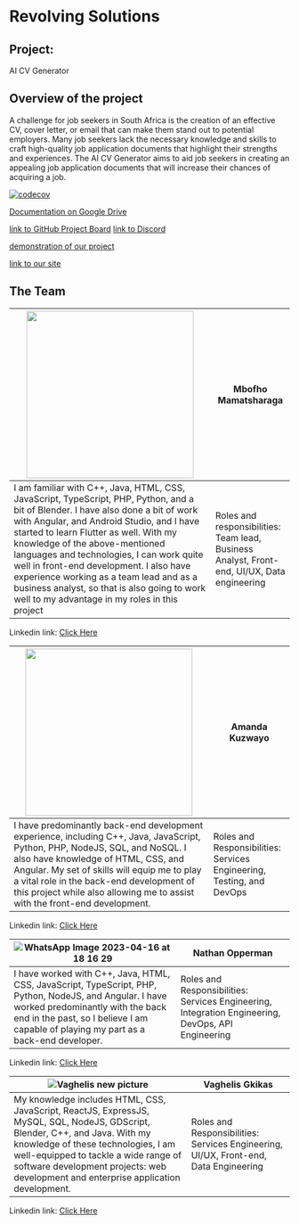 # Revolving Solutions
## Project:
AI CV Generator
## Overview of the project
A challenge for job seekers in South Africa is the creation of an effective CV, cover letter, or
email that can make them stand out to potential employers. Many job seekers lack the
necessary knowledge and skills to craft high-quality job application documents that
highlight their strengths and experiences.
The AI CV Generator aims to aid job seekers in creating an appealing job application
documents that will increase their chances of acquiring a job.

 [![codecov](https://codecov.io/gh/TheStoryOfChampion/AI-CV-Generator/branch/main/graph/badge.svg)](https://codecov.io/gh/TheStoryOfChampion/AI-CV-Generator)

[Documentation on Google Drive](https://drive.google.com/drive/folders/1Xr-sgxoy9MjMOE4FszYRsIiQXWNhJtkL?usp=share_link)

[link to GitHub Project Board](https://github.com/orgs/COS301-SE-2023/projects/41) [link to Discord](https://discord.gg/MCTSU83y)

[demonstration of our project](https://youtu.be/r_TFKuuCFgM?si=byuVRmyyX8HQWERE)

[link to our site](https://tinyurl.com/generoo)

## The Team
|<img src="https://github.com/COS301-SE-2023/AI-CV-Generator/assets/94606154/39875899-7368-4e46-8bc0-e5bf3e7b159f" width = 300>| Mbofho Mamatsharaga|
|----------------------|---------------------------|
|I am familiar with C++, Java, HTML, CSS, JavaScript, TypeScript, PHP, Python, and a bit of Blender. I have also done a bit of work with Angular, and Android Studio, and I have started to learn Flutter as well. With my knowledge of the above-mentioned languages and technologies, I can work quite well in front-end development. I also have experience working as a team lead and as a business analyst, so that is also going to work well to my advantage in my roles in this project | Roles and responsibilities: Team lead, Business Analyst, Front-end, UI/UX, Data engineering

Linkedin link: [Click Here](https://www.linkedin.com/in/mbofho-mamatsharaga-54992823b/)

|<img src="https://github.com/COS301-SE-2023/AI-CV-Generator/assets/94606154/f9b40904-f755-4602-aa4f-f7bb685d1e8e" width = 300>| Amanda Kuzwayo|
|----------------------|---------------------------|
|I have predominantly back-end development experience, including C++, Java, JavaScript, Python, PHP, NodeJS, SQL, and NoSQL. I also have knowledge of HTML, CSS, and Angular. My set of skills will equip me to play a vital role in the back-end development of this project while also allowing me to assist with the front-end development. | Roles and Responsibilities: Services Engineering, Testing, and DevOps

Linkedin link: [Click Here](https://www.linkedin.com/in/amanda-khuzwayo-894130135)

|![WhatsApp Image 2023-04-16 at 18 16 29](https://github.com/COS301-SE-2023/AI-CV-Generator/assets/94606154/d4bbdd5c-11ef-4f97-8566-e209f7c4940c) | Nathan Opperman |
|----------------------|---------------------------|
| I have worked with C++, Java, HTML, CSS, JavaScript, TypeScript, PHP, Python, NodeJS, and Angular. I have worked predominantly with the back end in the past, so I believe I am capable of playing my part as a back-end developer. | Roles and Responsibilities: Services Engineering, Integration Engineering, DevOps, API Engineering|

Linkedin link: [Click Here](https://www.linkedin.com/in/nathan-opperman-703214278/)

| ![Vaghelis new picture](https://github.com/COS301-SE-2023/AI-CV-Generator/assets/94606154/aa083737-f416-46ed-9518-b2a860adbd3c) | Vaghelis Gkikas|
|----------------------|---------------------------|
| My knowledge includes HTML, CSS, JavaScript, ReactJS, ExpressJS, MySQL, SQL, NodeJS, GDScript, Blender, C++, and Java. With my knowledge of these technologies, I am well-equipped to tackle a wide range of software development projects: web development and enterprise application development. | Roles and Responsibilities: Services Engineering, UI/UX, Front-end, Data Engineering |

Linkedin link: [Click Here](https://www.linkedin.com/in/vaghelis-gkikas-7a7217278)
